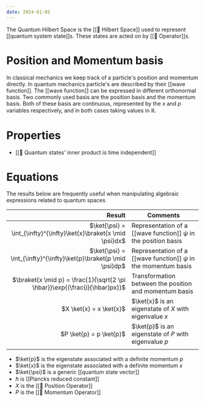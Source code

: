 ```yaml
---
date: 2024-01-05
---
```

The Quantum Hilbert Space is the [[📘 Hilbert Space]] used to represent [[quantum system state]]s. These states are acted on by [[📘 Operator]]s.

# Position and Momentum basis

In classical mechanics we keep track of a particle's position and momentum directly. In quantum mechanics particle's are described by their [[wave function]]. The [[wave function]] can be expressed in different orthonormal basis. Two commonly used basis are the position basis and the momentum basis. Both of these basis are continuous, represented by the $x$ and $p$ variables respectively, and in both cases taking values in $\mathbb{R}$.

# Properties
- [[📗 Quantum states' inner product is time independent]]

# Equations
The results below are frequently useful when manipulating algebraic expressions related to quantum spaces

|                                                                      Result | Comments                                                           |
| --------------------------------------------------------------------------: | ------------------------------------------------------------------ |
|          $\ket{\psi} = \int_{\infty}^{\infty}\ket{x}\braket{x \mid \psi}dx$ | Representation of a [[wave function]] $\psi$ in the position basis |
|          $\ket{\psi} = \int_{\infty}^{\infty}\ket{p}\braket{p \mid \psi}dp$ | Representation of a [[wave function]] $\psi$ in the momentum basis |
| $\braket{x \mid p} = \frac{1}{\sqrt{2 \pi \hbar}}\exp{(\frac{i}{\hbar}px)}$ | Transformation between the position and momentum basis             |
|                                                     $X \ket{x} = x \ket{x}$ | $\ket{x}$ is an eigenstate of $X$ with eigenvalue $x$              |
|                                                     $P \ket{p} = p \ket{p}$ | $\ket{p}$ is an eigenstate of $P$ with eigenvalue $p$              |
|                                                                             |                                                                    |

- $\ket{p}$ is the eigenstate associated with a definite momentum $p$
- $\ket{x}$ is the eigenstate associated with a definite momentum $x$
- $\ket{\psi}$ is a generic [[quantum state vector]]
- $\hbar$ is [[Plancks reduced constant]]
- $X$ is the [[📘 Position Operator]]
- $P$ is the [[📘 Momentum Operator]]
